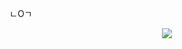 ㄴOㄱ


<p align="center">
  <a href="https://hits.seeyoufarm.com"><img src="https://hits.seeyoufarm.com/api/count/incr/badge.svg?url=https%3A%2F%2Fgithub.com%2Fyunyeop&count_bg=%23F1D2E7&title_bg=%23000000&icon=&icon_color=%23E7E7E7&title=Today%27s&edge_flat=false"/></a>
</p>
